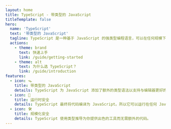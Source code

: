 ```yaml
---
layout: home
title: TypeScript - 带类型的 JavaScript
titleTemplate: false
hero:
  name: 'TypeScript'
  text: '带类型的 JavaScript'
  tagline: TypeScript 是一种基于 JavaScript 的强类型编程语言，可以在任何规模下为你提供更好的工具。
  actions:
    - theme: brand
      text: 快速上手
      link: /guide/getting-started
    - theme: alt
      text: 为什么选 TypeScript？
      link: /guide/introduction
features:
  - icon: 🪤
    title: 带类型的 JavaScript
    details: TypeScript 为 JavaScript 添加了额外的类型语法以支持与编辑器更好的集成。尽早的在你的编辑器中发现错误。
  - icon: 🔑
    title: 运行时安全
    details: TypeScript 最终将代码编译为 JavaScript。所以它可以运行在任何 JavaScript 可以运行的地方，如：浏览器、Node.js、Deno 等。
  - icon: 🛠️
    title: 规模化安全
    details: TypeScript 使用类型推导为你提供出色的工具而无需额外的代码。
---
```

